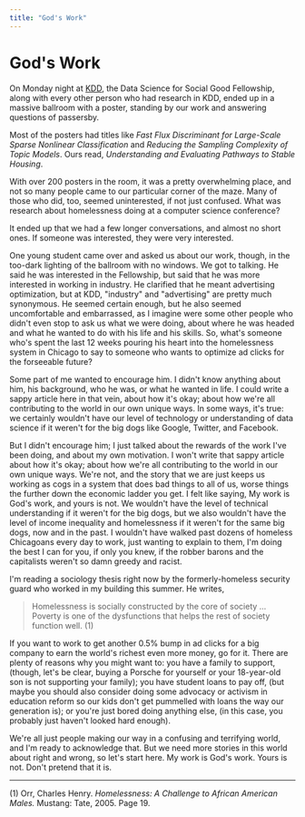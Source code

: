 ```yaml
---
title: "God's Work"
---
```


God's Work
===

On Monday night at
[KDD](http://www.kdd.org/kdd2014/),
the Data Science for Social Good Fellowship, along with every other person who had research in KDD, ended up in a
massive ballroom with a poster, standing by our work and answering questions of passersby.

Most of the posters had titles like *Fast Flux Discriminant for Large-Scale Sparse Nonlinear Classification* and
*Reducing the Sampling Complexity of Topic Models*.  Ours read, *Understanding and Evaluating Pathways to Stable
Housing*.

With over 200 posters in the room, it was a pretty overwhelming place, and not so many people came to our particular
corner of the maze.  Many of those who did, too, seemed uninterested, if not just confused.  What was research about
homelessness doing at a computer science conference?

It ended up that we had a few longer conversations, and almost no short ones.  If someone was interested, they were very
interested.

One young student came over and asked us about our work, though, in the too-dark lighting of the ballroom with no
windows.  We got to talking.  He said he was interested in the Fellowship, but said that he was more interested in
working in industry.  He clarified that he meant advertising optimization, but at KDD, "industry" and "advertising" are
pretty much synonymous.  He seemed certain enough, but he also seemed uncomfortable and embarrassed, as I imagine were
some other people who didn't even stop to ask us what we were doing, about where he was headed and what he wanted to do
with his life and his skills.  So, what's someone who's spent the last 12 weeks pouring his heart into the homelessness
system in Chicago to say to someone who wants to optimize ad clicks for the forseeable future?

Some part of me wanted to encourage him.  I didn't know anything about him, his background, who he was, or what he
wanted in life.  I could write a sappy article here in that vein, about how it's okay; about how we're all contributing
to the world in our own unique ways.  In some ways, it's true: we certainly wouldn't have our level of technology or
understanding of data science if it weren't for the big dogs like Google, Twitter, and Facebook.

But I didn't encourage him; I just talked about the rewards of the work I've been doing, and about my own motivation.
I won't write that sappy article about how it's okay; about how we're all contributing to the world in our own unique
ways.  We're not, and the story that we are just keeps us working as cogs in a system that does bad things to all of us,
worse things the further down the economic ladder you get.  I felt like saying, My work is God's work, and yours is not.
We wouldn't have the level of technical understanding if it weren't for the big dogs, but we also wouldn't have the
level of income inequality and homelessness if it weren't for the same big dogs, now and in the past.  I wouldn't have
walked past dozens of homeless Chicagoans every day to work, just wanting to explain to them, I'm doing the best I can
for you, if only you knew, if the robber barons and the capitalists weren't so damn greedy and racist.

I'm reading a sociology thesis right now by the formerly-homeless security guard who worked in my building this summer.
He writes,

> Homelessness is socially constructed by the core of society ... Poverty is one of the dysfunctions that helps the rest
> of society function well. (1)

If you want to work to get another 0.5% bump in ad clicks for a big company to earn the world's richest even more money,
go for it.  There are plenty of reasons why you might want to: you have a family to support, (though, let's be clear,
buying a Porsche for yourself or your 18-year-old son is not supporting your family); you have student loans to pay off,
(but maybe you should also consider doing some advocacy or activism in education reform so our kids don't get pummelled
with loans the way our generation is); or you're just bored doing anything else, (in this case, you probably just
haven't looked hard enough).

We're all just people making our way in a confusing and terrifying world, and I'm ready to acknowledge that.  But we
need more stories in this world about right and wrong, so let's start here.  My work is God's work.  Yours is not.
Don't pretend that it is.

---

(1)  Orr, Charles Henry.  *Homelessness: A Challenge to African American Males.*  Mustang: Tate, 2005.  Page 19.
